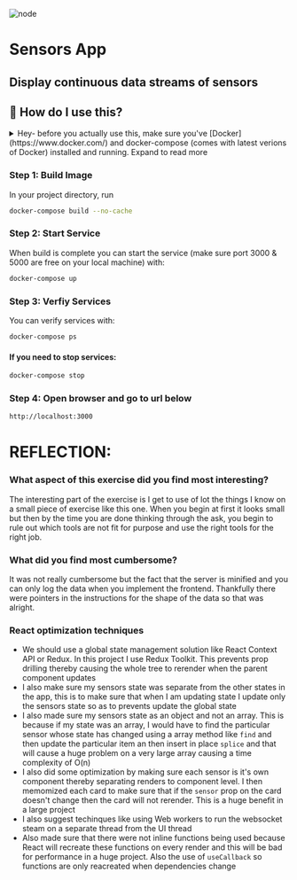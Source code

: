 ![node](https://img.shields.io/badge/node-16-green)

# Sensors App

## Display continuous data streams of sensors

## 🤔 How do I use this?

<details>
<summary>Hey- before you actually use this, make sure you've [Docker](https://www.docker.com/) and docker-compose (comes with latest verions of Docker) installed and running. Expand to read more</summary>
<br>
</details>

### Step 1: Build Image

In your project directory, run

```sh
docker-compose build --no-cache
```

### Step 2: Start Service

When build is complete you can start the service (make sure port 3000 & 5000 are free on your local machine) with:

```sh
docker-compose up
```

### Step 3: Verfiy Services

You can verify services with:

```sh
docker-compose ps
```

#### If you need to stop services:

```sh
docker-compose stop
```

### Step 4: Open browser and go to url below

```sh
http://localhost:3000
```

# REFLECTION:

### What aspect of this exercise did you find most interesting?

The interesting part of the exercise is I get to use of lot the things I know on a small piece of exercise like this one. When you begin at first it looks small but then by the time you are done thinking through the ask, you begin to rule out which tools are not fit for purpose and use the right tools for the right job.

### What did you find most cumbersome?

It was not really cumbersome but the fact that the server is minified and you can only log the data when you implement the frontend. Thankfully there were pointers in the instructions for the shape of the data so that was alright.

### React optimization techniques

- We should use a global state management solution like React Context API or Redux. In this project I use Redux Toolkit. This prevents prop drilling thereby causing the whole tree to rerender when the parent component updates
- I also make sure my sensors state was separate from the other states in the app, this is to make sure that when I am updating state I update only the sensors state so as to prevents update the global state
- I also made sure my sensors state as an object and not an array. This is because if my state was an array, I would have to find the particular sensor whose state has changed using a array method like `find` and then update the particular item an then insert in place `splice` and that will cause a huge problem on a very large array causing a time complexity of O(n)
- I also did some optimization by making sure each sensor is it's own component thereby separating renders to component level. I then memomized each card to make sure that if the `sensor` prop on the card doesn't change then the card will not rerender. This is a huge benefit in a large project
- I also suggest techinques like using Web workers to run the websocket steam on a separate thread from the UI thread
- Also made sure that there were not inline functions being used because React will recreate these functions on every render and this will be bad for performance in a huge project. Also the use of `useCallback` so functions are only reacreated when dependencies change

